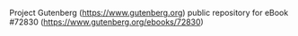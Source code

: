 Project Gutenberg (https://www.gutenberg.org) public repository
for eBook #72830 (https://www.gutenberg.org/ebooks/72830)
